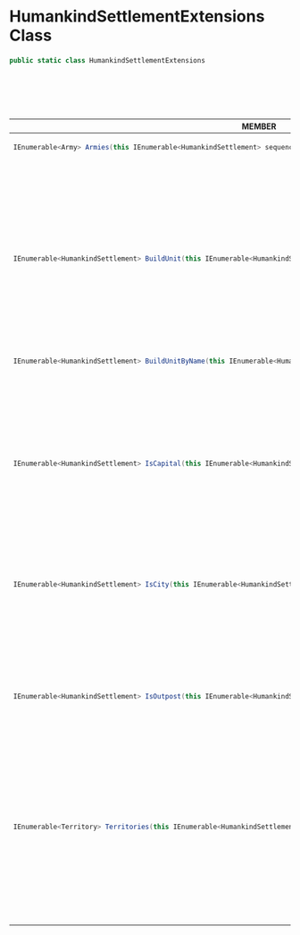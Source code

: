 # **HumankindSettlementExtensions Class**

```csharp
public static class HumankindSettlementExtensions
```

<table width="100%"><caption>

## GENERAL  
</caption><thead><tr><th>MEMBER</th><th>DOCUMENTATION</th></tr></thead>
<tbody>
<tr><td align="left" valign="top">

```csharp
IEnumerable<Army> Armies(this IEnumerable<HumankindSettlement> sequence)
```
</td><td align="left" valign="top">

### Armies
<img src="./resources/method.svg" alt="Method" height="16px"/><br/>
Aggregates the Armies of each `HumankindSettlement` in the sequence into a new sequence of armies. also: [HumankindSettlement.Armies](HumankindSettlement.md#Armies 'Modding.Humankind.DevTools.HumankindSettlement.Armies').<details><summary><code>PARAMETERS</code></summary><ul><li>
<kbd>sequence</kbd> → this</li>
</ul></details></td></tr>
<tr><td align="left" valign="top">

```csharp
IEnumerable<HumankindSettlement> BuildUnit(this IEnumerable<HumankindSettlement> sequence, UnitDefinition unitDefinition)
```
</td><td align="left" valign="top">

### BuildUnit
<img src="./resources/method.svg" alt="Method" height="16px"/><br/>
Spawns a unit to the `Settlement`'s assigned spawn point for every `HumankindSettlement` in the sequence.<details><summary><code>PARAMETERS</code></summary><ul><li>
<kbd>sequence</kbd> → this</li>
<li>
<kbd>unitDefinition</kbd> → The `UnitDefinition` to spawn a `Unit` from.</li>
</ul></details></td></tr>
<tr><td align="left" valign="top">

```csharp
IEnumerable<HumankindSettlement> BuildUnitByName(this IEnumerable<HumankindSettlement> sequence, string unitDefinitionName)
```
</td><td align="left" valign="top">

### BuildUnitByName
<img src="./resources/method.svg" alt="Method" height="16px"/><br/>
Spawns a unit to the `Settlement`'s assigned spawn point for every `HumankindSettlement` in the sequence.<details><summary><code>PARAMETERS</code></summary><ul><li>
<kbd>sequence</kbd> → this</li>
<li>
<kbd>unitDefinitionName</kbd> → The name of the `UnitDefinition` to spawn a `Unit` from.</li>
</ul></details></td></tr>
<tr><td align="left" valign="top">

```csharp
IEnumerable<HumankindSettlement> IsCapital(this IEnumerable<HumankindSettlement> sequence, bool isCapital)
```
</td><td align="left" valign="top">

### IsCapital
<img src="./resources/method.svg" alt="Method" height="16px"/><br/>
Returns a new sequence of `HumankindSettlement`s containing only the capital cities from the given sequence. `isCapital` to false to invert the results.  also: [HumankindSettlement.IsCapital](HumankindSettlement.md#IsCapital 'Modding.Humankind.DevTools.HumankindSettlement.IsCapital').<details><summary><code>PARAMETERS</code></summary><ul><li>
<kbd>sequence</kbd> → this</li>
<li>
<kbd>isCapital</kbd> → Set to false in order to get only those `HumankindSettlement`s which are not a capital, defaults to true.</li>
</ul></details></td></tr>
<tr><td align="left" valign="top">

```csharp
IEnumerable<HumankindSettlement> IsCity(this IEnumerable<HumankindSettlement> sequence, bool isCity)
```
</td><td align="left" valign="top">

### IsCity
<img src="./resources/method.svg" alt="Method" height="16px"/><br/>
Returns a new sequence that only contain settlements evolved to city. Set `isCity` to false to get the opposite results. also: [HumankindSettlement.IsCity](HumankindSettlement.md#IsCity 'Modding.Humankind.DevTools.HumankindSettlement.IsCity').<details><summary><code>PARAMETERS</code></summary><ul><li>
<kbd>sequence</kbd> → this</li>
<li>
<kbd>isCity</kbd> → When false, returns a sequence containing those `HumankindSettlement` that were not cities, defaults to true.</li>
</ul></details></td></tr>
<tr><td align="left" valign="top">

```csharp
IEnumerable<HumankindSettlement> IsOutpost(this IEnumerable<HumankindSettlement> sequence, bool isOutpost)
```
</td><td align="left" valign="top">

### IsOutpost
<img src="./resources/method.svg" alt="Method" height="16px"/><br/>
Returns a new sequence of `HumankindSettlement` only containing Outpost settlements from this sequence. `isOutpost` to false for the opposite results. also: [HumankindSettlement.IsOutpost](HumankindSettlement.md#IsOutpost 'Modding.Humankind.DevTools.HumankindSettlement.IsOutpost').<details><summary><code>PARAMETERS</code></summary><ul><li>
<kbd>sequence</kbd> → this</li>
<li>
<kbd>isOutpost</kbd> → Set to false to get the opposite results.</li>
</ul></details></td></tr>
<tr><td align="left" valign="top">

```csharp
IEnumerable<Territory> Territories(this IEnumerable<HumankindSettlement> sequence)
```
</td><td align="left" valign="top">

### Territories
<img src="./resources/method.svg" alt="Method" height="16px"/><br/>
Aggregates the territories of each `HumankindSettlement` in the sequence into a new sequence of territories. also: [HumankindSettlement.Territories](HumankindSettlement.md#Territories 'Modding.Humankind.DevTools.HumankindSettlement.Territories').<details><summary><code>PARAMETERS</code></summary><ul><li>
<kbd>sequence</kbd> → this</li>
</ul></details></td></tr>
</tbody></table>
